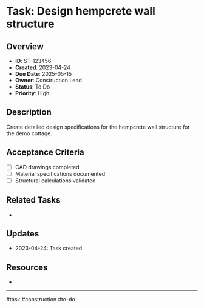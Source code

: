 # Task: Design hempcrete wall structure

## Overview
- **ID**: ST-123456
- **Created**: 2023-04-24
- **Due Date**: 2025-05-15
- **Owner**: Construction Lead
- **Status**: To Do
- **Priority**: High

## Description
Create detailed design specifications for the hempcrete wall structure for the demo cottage.

## Acceptance Criteria
- [ ] CAD drawings completed
- [ ] Material specifications documented
- [ ] Structural calculations validated

## Related Tasks
- 

## Updates
- 2023-04-24: Task created

## Resources
- 

---
#task #construction #to-do 